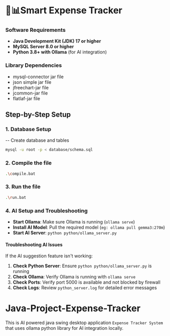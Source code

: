 # 🤖📊Smart Expense Tracker 

### Software Requirements
- **Java Development Kit (JDK) 17 or higher**
- **MySQL Server 8.0 or higher**
- **Python 3.8+ with Ollama** (for AI integration)

### Library Dependencies
- mysql-connector jar file
- json simple jar file
- jfreechart-jar file
- jcommon-jar file
- flatlaf-jar file

## Step-by-Step Setup

### 1. Database Setup
-- Create database and tables
```bash
mysql -u root -p < database/schema.sql
```
### 2. Compile the file 
```bash
.\compile.bat
```
### 3. Run the file
```bash
.\run.bat
```
### 4. AI Setup and Troubleshooting
- **Start Ollama**: Make sure Ollama is running (`ollama serve`)
- **Install AI Model**: Pull the required model (`eg: ollama pull gemma3:270m`)
- **Start AI Server**: `python python/ollama_server.py`

#### Troubleshooting AI Issues
If the AI suggestion feature isn't working:

1. **Check Python Server**: Ensure `python python/ollama_server.py` is running
2. **Check Ollama**: Verify Ollama is running with `ollama serve`
3. **Check Ports**: Verify port 5000 is available and not blocked by firewall
4. **Check Logs**: Review `python_server.log` for detailed error messages


# Java-Project-Expense-Tracker
This is AI powered java swing desktop application `Expense Tracker System` that uses ollama python library for AI integration locally.

